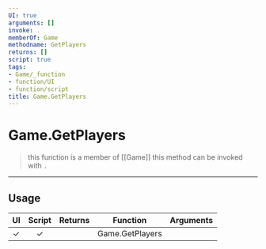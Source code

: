 ```yaml
---
UI: true
arguments: []
invoke: .
memberOf: Game
methodname: GetPlayers
returns: []
script: true
tags:
- Game/_function
- function/UI
- function/script
title: Game.GetPlayers
---
```

# Game.GetPlayers
> this function is a member of [[Game]]
> this method can be invoked with `.`
-----
## Usage
|  UI | Script | Returns | Function | Arguments |
|:---:|:------:|-------:|:--------:|:---------|
|✓|✓||Game.GetPlayers||
